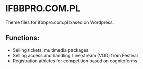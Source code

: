 # IFBBPRO.COM.PL

Theme files for ifbbpro.com.pl based on Wordpress.

## Functions:

- Selling tickets, multimedia packages
- Selling access and handling Live stream (VOD) from Festival
- Registration athletes for competition based on cognitoforms
